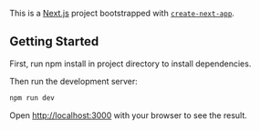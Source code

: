 This is a [Next.js](https://nextjs.org) project bootstrapped with [`create-next-app`](https://nextjs.org/docs/app/api-reference/cli/create-next-app).

## Getting Started

First, run npm install in project directory to install dependencies.

Then run the development server:

```bash
npm run dev
```

Open [http://localhost:3000](http://localhost:3000) with your browser to see the result.

